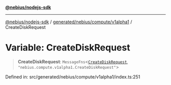 [**@nebius/nodejs-sdk**](../../../../../README.md)

***

[@nebius/nodejs-sdk](../../../../../README.md) / [generated/nebius/compute/v1alpha1](../README.md) / CreateDiskRequest

# Variable: CreateDiskRequest

> **CreateDiskRequest**: `MessageFns`\<[`CreateDiskRequest`](../interfaces/CreateDiskRequest.md), `"nebius.compute.v1alpha1.CreateDiskRequest"`\>

Defined in: src/generated/nebius/compute/v1alpha1/index.ts:251
